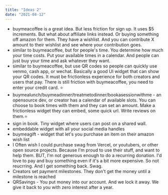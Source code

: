 ```yaml
---
title: "Ideas 2"
date: "2021-04-12"
---
```


- buymeacoffee is a great idea. But less friction for sign up. It uses $5 increments. But what about affiliate links instead. Or buying something off amazon for them. They have a wishlist. And you can contribute X amount to their wishlist and see where your contribution goes.
- similar to buymeacoffee, but for people's time. You determine how much your time costs. Put your available times in a calendar. And people can just buy your time and ask whatever they want.
- similar to buymeacoffee, but use QR codes so people can quickly use venmo, cash app, or wechat. Basically a good UI widget that can show your QR codes. It must be frictionless experience for both creators and users that pay. There is still friction with buymeacoffee, you need to enter your credit card.
  ⭐
- buymealunch/buymeadinner/treatmetodinner/bookasessionwithme - an opensource dev, or creator has a calendar of available slots. You can choose to book times with them and they can set an amount. Make a frictionless widget they can embed, some quick url. Write reviews on them.⭐
- sign in book. Tiny widget where users can post on a shared wall.
- embeddable widget with all your social media handles
- buymeagift - widget that let's you purchase an item on their amazon wish list
- I Often wish I could purchase swag from Vercel, or youtubers, or other open source projects. Because I'm proud to use their stuff, and want to help them. BUT, I'm not generous enough to do a recurring donation. I'd love to pay and buy something even if it's a bit more expensive. So not reucrring. And I get something back. Swag.
- Creators set payment milestones. They don't get the money until a milestone is reached
- QRSavings - You put money into our account. And we lock it away. We give it back to you with zero interest after a year.
